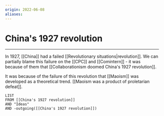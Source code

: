 ```yaml
---
origin: 2022-06-08
aliases: 
---
```

# China's 1927 revolution
---
In 1927, [[China]] had a failed [[Revolutionary situations|revolution]]. We can partially blame this failure on the [[CPC]] and [[Comintern]] - it was because of them that [[Collaborationism doomed China's 1927 revolution]]. 

It was because of the failure of this revolution that [[Maoism]] was developed as a theoretical trend. [[Maoism was a product of proletarian defeat]]. 

```dataview
LIST 
FROM [[China's 1927 revolution]]
AND "Ideas"
AND -outgoing([[China's 1927 revolution]])
```

